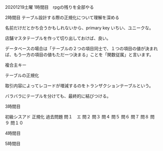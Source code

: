 20201219土曜
1時間目　rpgの残りを全部やる

2時間目
テーブル設計する際の正規化について理解を深める

名前だけだとかち合うかもしれないから、primary key いちい、ユニークな。

店舗マスタテーブルを作って切り出しておけば、良い。

データベースの場合は「テーブルの２つの項目同士で、１つの項目の値が決まれば、もう一方の項目の値もただ一つ決まる」ことを「関数従属」と言います。

複合主キー

テーブルの正規化

取引内容によってレコードが増減するのをトランザクションテーブルという。

バラバラにテーブルを分けても、最終的に結びつける。


3時間目

初級シスアド 正規化 過去問題
問１　エ
問２
問３
問４
問５
問６
問７
問８
問９
問１０


4時間目

5時間目

